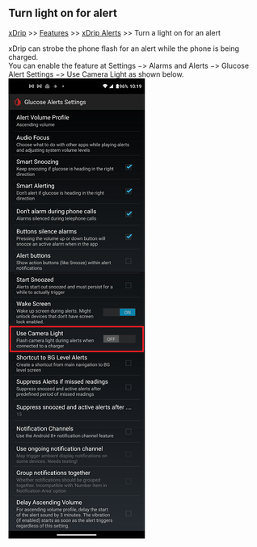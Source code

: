 ## Turn light on for alert
[xDrip](../../README.md) >> [Features](../Features_page.md) >> [xDrip Alerts](../Alerts_page.md) >> Turn a light on for an alert  
  
xDrip can strobe the phone flash for an alert while the phone is being charged.  
You can enable the feature at Settings &#8722;> Alarms and Alerts &#8722;> Glucose Alert Settings &#8722;> Use Camera Light as shown below.  
![](./images/UseCameraLight.png)  
